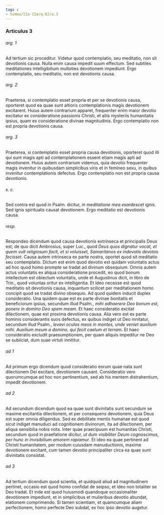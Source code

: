 ```yaml
---
tags : 
- Summa/IIa-IIæ/q.82/a.3
---
```


### Articulus 3

###### arg. 1
Ad tertium sic proceditur. Videtur quod contemplatio, seu meditatio, non sit devotionis causa. Nulla enim causa impedit suum effectum. Sed subtiles meditationes intelligibilium multoties devotionem impediunt. Ergo contemplatio, seu meditatio, non est devotionis causa.

###### arg. 2
Praeterea, si contemplatio esset propria et per se devotionis causa, oporteret quod ea quae sunt altioris contemplationis magis devotionem excitarent. Huius autem contrarium apparet, frequenter enim maior devotio excitatur ex consideratione passionis Christi, et aliis mysteriis humanitatis ipsius, quam ex consideratione divinae magnitudinis. Ergo contemplatio non est propria devotionis causa.

###### arg. 3
Praeterea, si contemplatio esset propria causa devotionis, oporteret quod illi qui sunt magis apti ad contemplationem essent etiam magis apti ad devotionem. Huius autem contrarium videmus, quia devotio frequenter magis invenitur in quibusdam simplicibus viris et in femineo sexu, in quibus invenitur contemplationis defectus. Ergo contemplatio non est propria causa devotionis.

###### s. c.
Sed contra est quod in Psalm. dicitur, *in meditatione mea exardescet ignis*. Sed ignis spiritualis causat devotionem. Ergo meditatio est devotionis causa.

###### resp.
Respondeo dicendum quod causa devotionis extrinseca et principalis Deus est; de quo dicit Ambrosius, super Luc., quod *Deus quos dignatur vocat, et quem vult religiosum facit, et si voluisset, Samaritanos ex indevotis devotos fecisset*. Causa autem intrinseca ex parte nostra, oportet quod sit meditatio seu contemplatio. Dictum est enim quod devotio est quidam voluntatis actus ad hoc quod homo prompte se tradat ad divinum obsequium. Omnis autem actus voluntatis ex aliqua consideratione procedit, eo quod bonum intellectum est obiectum voluntatis, unde et Augustinus dicit, in libro de Trin., quod voluntas oritur ex intelligentia. Et ideo necesse est quod meditatio sit devotionis causa, inquantum scilicet per meditationem homo concipit quod se tradat divino obsequio. Ad quod quidem inducit duplex consideratio. Una quidem quae est ex parte divinae bonitatis et beneficiorum ipsius, secundum illud Psalm., *mihi adhaerere Deo bonum est, ponere in domino Deo spem meam*. Et haec consideratio excitat dilectionem, quae est proxima devotionis causa. Alia vero est ex parte hominis considerantis suos defectus, ex quibus indiget ut Deo innitatur, secundum illud Psalm., *levavi oculos meos in montes, unde veniet auxilium mihi. Auxilium meum a domino, qui fecit caelum et terram*. Et haec consideratio excludit praesumptionem, per quam aliquis impeditur ne Deo se subiiciat, dum suae virtuti innititur.

###### ad 1
Ad primum ergo dicendum quod consideratio eorum quae nata sunt dilectionem Dei excitare, devotionem causant. Consideratio vero quorumcumque ad hoc non pertinentium, sed ab his mentem distrahentium, impedit devotionem.

###### ad 2
Ad secundum dicendum quod ea quae sunt divinitatis sunt secundum se maxime excitantia dilectionem, et per consequens devotionem, quia Deus est super omnia diligendus. Sed ex debilitate mentis humanae est quod sicut indiget manuduci ad cognitionem divinorum, ita ad dilectionem, per aliqua sensibilia nobis nota. Inter quae praecipuum est humanitas Christi, secundum quod in praefatione dicitur, *ut dum visibiliter Deum cognoscimus, per hunc in invisibilium amorem rapiamur*. Et ideo ea quae pertinent ad Christi humanitatem, per modum cuiusdam manuductionis, maxime devotionem excitant, cum tamen devotio principaliter circa ea quae sunt divinitatis consistat.

###### ad 3
Ad tertium dicendum quod scientia, et quidquid aliud ad magnitudinem pertinet, occasio est quod homo confidat de seipso, et ideo non totaliter se Deo tradat. Et inde est quod huiusmodi quandoque occasionaliter devotionem impediunt, et in simplicibus et mulieribus devotio abundat, elationem comprimendo. Si tamen scientiam, et quamcumque aliam perfectionem, homo perfecte Deo subdat, ex hoc ipso devotio augetur.

